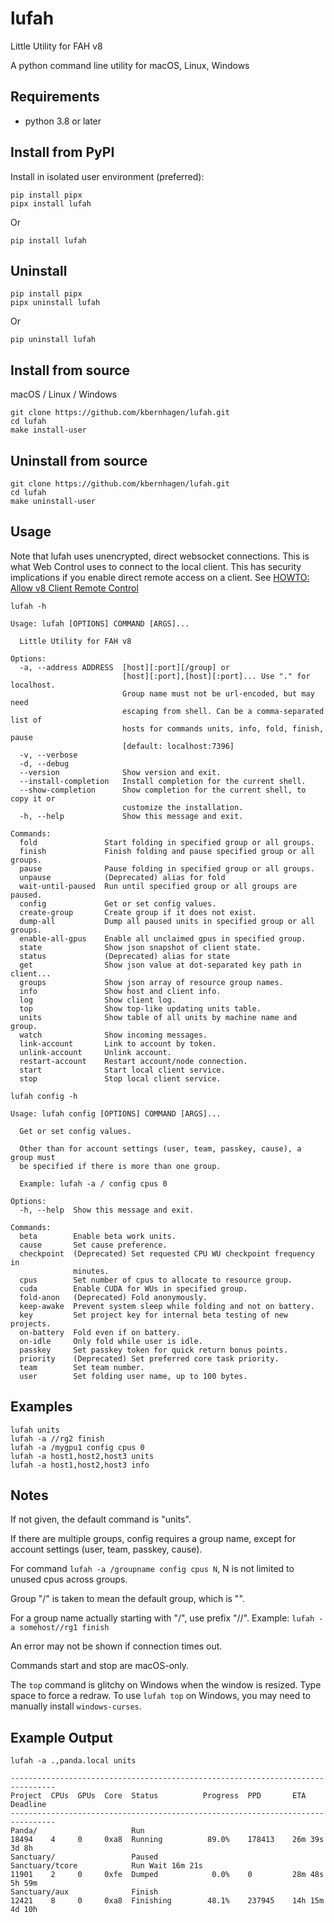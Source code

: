# lufah

Little Utility for FAH v8

A python command line utility for macOS, Linux, Windows

## Requirements

- python 3.8 or later

## Install from PyPI

Install in isolated user environment (preferred):
```
pip install pipx
pipx install lufah
```

Or
```
pip install lufah
```

## Uninstall

```
pip install pipx
pipx uninstall lufah
```

Or
```
pip uninstall lufah
```

## Install from source

macOS / Linux / Windows
```
git clone https://github.com/kbernhagen/lufah.git
cd lufah
make install-user
```

## Uninstall from source

```
git clone https://github.com/kbernhagen/lufah.git
cd lufah
make uninstall-user
```

## Usage

Note that lufah uses unencrypted, direct websocket connections.
This is what Web Control uses to connect to the local client.
This has security implications if you enable direct remote access on a client.
See [HOWTO: Allow v8 Client Remote Control](https://foldingforum.org/viewtopic.php?t=39050)

```
lufah -h
```

```
Usage: lufah [OPTIONS] COMMAND [ARGS]...

  Little Utility for FAH v8

Options:
  -a, --address ADDRESS  [host][:port][/group] or
                         [host][:port],[host][:port]... Use "." for localhost.
                         Group name must not be url-encoded, but may need
                         escaping from shell. Can be a comma-separated list of
                         hosts for commands units, info, fold, finish, pause
                         [default: localhost:7396]
  -v, --verbose
  -d, --debug
  --version              Show version and exit.
  --install-completion   Install completion for the current shell.
  --show-completion      Show completion for the current shell, to copy it or
                         customize the installation.
  -h, --help             Show this message and exit.

Commands:
  fold               Start folding in specified group or all groups.
  finish             Finish folding and pause specified group or all groups.
  pause              Pause folding in specified group or all groups.
  unpause            (Deprecated) alias for fold
  wait-until-paused  Run until specified group or all groups are paused.
  config             Get or set config values.
  create-group       Create group if it does not exist.
  dump-all           Dump all paused units in specified group or all groups.
  enable-all-gpus    Enable all unclaimed gpus in specified group.
  state              Show json snapshot of client state.
  status             (Deprecated) alias for state
  get                Show json value at dot-separated key path in client...
  groups             Show json array of resource group names.
  info               Show host and client info.
  log                Show client log.
  top                Show top-like updating units table.
  units              Show table of all units by machine name and group.
  watch              Show incoming messages.
  link-account       Link to account by token.
  unlink-account     Unlink account.
  restart-account    Restart account/node connection.
  start              Start local client service.
  stop               Stop local client service.
```

```
lufah config -h
```

```
Usage: lufah config [OPTIONS] COMMAND [ARGS]...

  Get or set config values.

  Other than for account settings (user, team, passkey, cause), a group must
  be specified if there is more than one group.

  Example: lufah -a / config cpus 0

Options:
  -h, --help  Show this message and exit.

Commands:
  beta        Enable beta work units.
  cause       Set cause preference.
  checkpoint  (Deprecated) Set requested CPU WU checkpoint frequency in
              minutes.
  cpus        Set number of cpus to allocate to resource group.
  cuda        Enable CUDA for WUs in specified group.
  fold-anon   (Deprecated) Fold anonymously.
  keep-awake  Prevent system sleep while folding and not on battery.
  key         Set project key for internal beta testing of new projects.
  on-battery  Fold even if on battery.
  on-idle     Only fold while user is idle.
  passkey     Set passkey token for quick return bonus points.
  priority    (Deprecated) Set preferred core task priority.
  team        Set team number.
  user        Set folding user name, up to 100 bytes.
```

## Examples

```
lufah units
lufah -a //rg2 finish
lufah -a /mygpu1 config cpus 0
lufah -a host1,host2,host3 units
lufah -a host1,host2,host3 info
```

## Notes

If not given, the default command is "units".

If there are multiple groups, config requires a group name,
except for account settings (user, team, passkey, cause).

For command `lufah -a /groupname config cpus N`, N is not limited to unused cpus across groups.

Group "/" is taken to mean the default group, which is "".

For a group name actually starting with "/", use prefix "//".
Example: `lufah -a somehost//rg1 finish`

An error may not be shown if connection times out.

Commands start and stop are macOS-only.

The `top` command is glitchy on Windows when the window is resized.
Type space to force a redraw.
To use `lufah top` on Windows, you may need to manually install `windows-curses`.

## Example Output

```
lufah -a .,panda.local units
```
```
--------------------------------------------------------------------------------
Project  CPUs  GPUs  Core  Status          Progress  PPD       ETA      Deadline
--------------------------------------------------------------------------------
Panda/                     Run 
18494    4     0     0xa8  Running          89.0%    178413    26m 39s  3d 8h   
Sanctuary/                 Paused
Sanctuary/tcore            Run Wait 16m 21s
11901    2     0     0xfe  Dumped            0.0%    0         28m 48s  5h 59m  
Sanctuary/aux              Finish 
12421    8     0     0xa8  Finishing        48.1%    237945    14h 15m  4d 10h  
```
